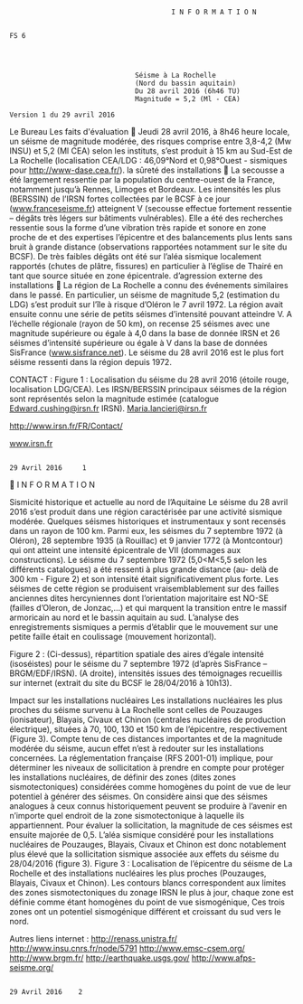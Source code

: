                                             I N F O R M A T I O N

                                                                                                                                    FS 6




                                   Séisme à La Rochelle
                                   (Nord du bassin aquitain)
                                   Du 28 avril 2016 (6h46 TU)
                                   Magnitude = 5,2 (Ml - CEA)
                                                                                                       Version 1 du 29 avril 2016


 Le Bureau                        Les faits
 d'évaluation                      Jeudi 28 avril 2016, à 8h46 heure locale, un séisme de magnitude modérée,
 des risques                       comprise entre 3,8-4,2 (Mw INSU) et 5,2 (Ml CEA) selon les instituts, s’est produit à
                                   15 km au Sud-Est de La Rochelle (localisation CEA/LDG : 46,09°Nord et 0,98°Ouest -
 sismiques pour
                                   http://www-dase.cea.fr/).
 la sûreté des
 installations                     La secousse a été largement ressentie par la population du centre-ouest de la
                                   France, notamment jusqu’à Rennes, Limoges et Bordeaux. Les intensités les plus
 (BERSSIN) de l’IRSN
                                   fortes collectées par le BCSF à ce jour (www.franceseisme.fr) atteignent V (secousse
 effectue                          fortement ressentie – dégâts très légers sur bâtiments vulnérables). Elle a été
 des recherches                    ressentie sous la forme d’une vibration très rapide et sonore en zone proche de
 et des expertises                 l’épicentre et des balancements plus lents sans bruit à grande distance (observations
                                   rapportées notamment sur le site du BCSF). De très faibles dégâts ont été
 sur l’aléa sismique               localement rapportés (chutes de plâtre, fissures) en particulier à l’église de Thairé
 en tant que source                située en zone épicentrale.
 d’agression externe
 des installations
                                   La région de La Rochelle a connu des événements similaires dans le passé. En
                                   particulier, un séisme de magnitude 5,2 (estimation du LDG) s’est produit sur l’île
 à risque                          d’Oléron le 7 avril 1972. La région avait ensuite connu une série de petits séismes
                                   d’intensité pouvant atteindre V. A l’échelle régionale (rayon de 50 km), on recense
                                   25 séismes avec une magnitude supérieure ou égale à 4,0 dans la base de donnée
                                   IRSN et 26 séismes d’intensité supérieure ou égale à V dans la base de données
                                   SisFrance (www.sisfrance.net). Le séisme du 28 avril 2016 est le plus fort séisme
                                   ressenti dans la région depuis 1972.




CONTACT :
                                     Figure 1 : Localisation du séisme du 28 avril 2016 (étoile rouge, localisation LDG/CEA). Les
 IRSN/BERSSIN                        principaux séismes de la région sont représentés selon la magnitude estimée (catalogue
Edward.cushing@irsn.fr               IRSN).
Maria.lancieri@irsn.fr

 http://www.irsn.fr/FR/Contact/




  www.irsn.fr

                                                                                                                     29 Avril 2016     1
                                       I N F O R M A T I O N

Sismicité historique et actuelle au nord de l’Aquitaine
Le séisme du 28 avril 2016 s’est produit dans une région caractérisée par une activité sismique modérée. Quelques
séismes historiques et instrumentaux y sont recensés dans un rayon de 100 km. Parmi eux, les séismes du 7
septembre 1972 (à Oléron), 28 septembre 1935 (à Rouillac) et 9 janvier 1772 (à Montcontour) qui ont atteint une
intensité épicentrale de VII (dommages aux constructions).
Le séisme du 7 septembre 1972 (5,0<M<5,5 selon les différents catalogues) a été ressenti à plus grande distance (au-
delà de 300 km - Figure 2) et son intensité était significativement plus forte. Les séismes de cette région se
produisent vraisemblablement sur des failles anciennes dites hercyniennes dont l’orientation majoritaire est NO-SE
(failles d’Oleron, de Jonzac,…) et qui marquent la transition entre le massif armoricain au nord et le bassin aquitain
au sud. L’analyse des enregistrements sismiques a permis d’établir que le mouvement sur une petite faille était en
coulissage (mouvement horizontal).




  Figure 2 : (Ci-dessus), répartition spatiale des aires
  d’égale intensité (isoséistes) pour le séisme du 7
  septembre 1972 (d’après SisFrance – BRGM/EDF/IRSN).
  (A droite), intensités issues des témoignages recueillis
  sur internet (extrait du site du BCSF le 28/04/2016 à
  10h13).

Impact sur les installations nucléaires
 Les installations nucléaires les plus proches du séisme survenu à La Rochelle sont celles de Pouzauges (ionisateur),
 Blayais, Civaux et Chinon (centrales nucléaires de production électrique), situées à 70, 100, 130 et 150 km de
 l’épicentre, respectivement (Figure 3). Compte tenu de ces distances importantes et de la magnitude modérée du
 séisme, aucun effet n’est à redouter sur les installations concernées.
 La réglementation française (RFS 2001-01) implique, pour déterminer les niveaux de sollicitation à prendre en compte
 pour protéger les installations nucléaires, de définir des zones (dites zones sismotectoniques) considérées comme
 homogènes du point de vue de leur potentiel à générer des séismes. On considère ainsi que des séismes analogues à
 ceux connus historiquement peuvent se produire à l’avenir en n’importe quel endroit de la zone sismotectonique à
 laquelle ils appartiennent. Pour évaluer la sollicitation, la magnitude de ces séismes est ensuite majorée de 0,5.
 L’aléa sismique considéré pour les installations nucléaires de Pouzauges, Blayais, Civaux et Chinon est donc
 notablement plus élevé que la sollicitation sismique associée aux effets du séisme du 28/04/2016 (figure 3).
 Figure 3 : Localisation de l’épicentre du séisme de La
 Rochelle et des installations nucléaires les plus
 proches (Pouzauges, Blayais, Civaux et Chinon). Les
 contours blancs correspondent aux limites des zones
 sismotectoniques du zonage IRSN le plus à jour,
 chaque zone est définie comme étant homogènes du
 point de vue sismogénique, Ces trois zones ont un
 potentiel sismogénique différent et croissant du sud
 vers le nord.


 Autres liens internet :
 http://renass.unistra.fr/
 http://www.insu.cnrs.fr/node/5791
 http://www.emsc-csem.org/
 http://www.brgm.fr/
 http://earthquake.usgs.gov/
 http://www.afps-seisme.org/

                                                                                                        29 Avril 2016    2
